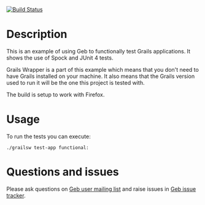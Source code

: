 [![Build Status](https://drone.io/github.com/geb/geb-example-grails/status.png)](https://drone.io/github.com/geb/geb-example-grails/latest)

# Description

This is an example of using Geb to functionally test Grails applications. It shows the use of Spock and JUnit 4 tests.

Grails Wrapper is a part of this example which means that you don't need to have Grails installed on your machine. It also means that the Grails version used to run it will be the one this project is tested with.

The build is setup to work with Firefox.

# Usage

To run the tests you can execute:

    ./grailsw test-app functional:

# Questions and issues

Please ask questions on [Geb user mailing list](http://xircles.codehaus.org/lists/user@geb.codehaus.org) and raise issues in [Geb issue tracker](https://jira.codehaus.org/browse/GEB).

